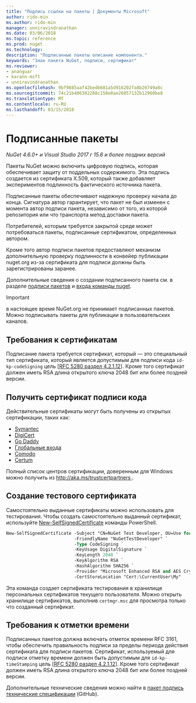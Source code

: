 ```yaml
---
title: "Подпись ссылки на пакеты | Документы Microsoft"
author: rido-min
ms.author: rido-min
manager: unniravindranathan
ms.date: 03/06/2018
ms.topic: reference
ms.prod: nuget
ms.technology: 
description: "Подписанные пакеты описание компонента."
keywords: "Знак пакета NuGet, подписи, сертификат"
ms.reviewer:
- ananguar
- karann-msft
- unniravindranathan
ms.openlocfilehash: 9bf9885aaf42bedb681a5d916202fa8b26749a0c
ms.sourcegitcommit: 74c21b406302288c158e8ae26057132b12960be8
ms.translationtype: MT
ms.contentlocale: ru-RU
ms.lasthandoff: 03/15/2018
---
```

# <a name="signed-packages"></a>Подписанные пакеты

*NuGet 4.6.0+ и Visual Studio 2017 г 15.6 и более поздних версий*

Пакеты NuGet можно включить цифровую подпись, которая обеспечивает защиту от поддельных содержимого. Эта подпись создается из сертификата X.509, который также добавляет экспериментов подлинность фактического источника пакета.

Подписанные пакеты обеспечивают надежную проверку начала до конца. Сигнатура автор гарантирует, что пакет не был изменен с момента автор подписи пакета, независимо от того, из которой репозитория или что транспорта метод доставки пакета.

Потребителей, которым требуется закрытой среде может потребоваться пакеты, подписанные сертификатом, определенных автором.

Кроме того автор подписи пакетов предоставляют механизм дополнительную проверку подлинности в конвейер публикации nuget.org из-за сертификата для подписи должны быть зарегистрированы заранее.

Дополнительные сведения о создании подписанного пакета см. в разделе [подписи пакетов](../create-packages/Sign-a-package.md) и [входа команды nuget](../tools/cli-ref-sign.md).

> [!Important]
> в настоящее время NuGet.org не принимает подписанных пакетов. Можно подписывать пакеты для публикации в пользовательских каналов.

## <a name="certificate-requirements"></a>Требования к сертификатам

Подписание пакета требуется сертификат, который — это специальный тип сертификата, который является допустимым для подписи кода `id-kp-codeSigning` цель [[RFC 5280 раздел 4.2.1.12](https://tools.ietf.org/html/rfc5280#section-4.2.1.12)]. Кроме того сертификат должен иметь RSA длина открытого ключа 2048 бит или более поздней версии.

## <a name="get-a-code-signing-certificate"></a>Получить сертификат подписи кода

Действительные сертификаты могут быть получены из открытых сертификации, таких как:

- [Symantec](https://trustcenter.websecurity.symantec.com/process/trust/productOptions?productType=SoftwareValidationClass3)
- [DigiCert](https://www.digicert.com/code-signing/)
- [Go Daddy](https://www.godaddy.com/web-security/code-signing-certificate)
- [Глобальные входа](https://www.globalsign.com/en/code-signing-certificate/)
- [Comodo](https://www.comodo.com/e-commerce/code-signing/code-signing-certificate.php)
- [Certum](https://www.certum.eu/certum/cert,offer_en_open_source_cs.xml) 

Полный список центров сертификации, доверенным для Windows можно получить из [ http://aka.ms/trustcertpartners ](http://aka.ms/trustcertpartners).

## <a name="create-a-test-certificate"></a>Создание тестового сертификата

Самостоятельно выданные сертификаты можно использовать для тестирования. Чтобы создать самостоятельно выданный сертификат, используйте [New-SelfSignedCertificate](https://docs.microsoft.com/en-us/powershell/module/pkiclient/new-selfsignedcertificate) команды PowerShell.

```ps
New-SelfSignedCertificate -Subject "CN=NuGet Test Developer, OU=Use for testing purposes ONLY" `
                          -FriendlyName "NuGetTestDeveloper" `
                          -Type CodeSigning `
                          -KeyUsage DigitalSignature `
                          -KeyLength 2048 `
                          -KeyAlgorithm RSA `
                          -HashAlgorithm SHA256 `
                          -Provider "Microsoft Enhanced RSA and AES Cryptographic Provider" `
                          -CertStoreLocation "Cert:\CurrentUser\My" 
```

Эта команда создает сертификата тестирования в хранилище персональных сертификатов текущего пользователя. Можно открыть хранилище сертификатов, выполнив `certmgr.msc` для просмотра только что созданный сертификат.

## <a name="timestamp-requirements"></a>Требования к отметки времени

Подписанных пакетов должна включать отметок времени RFC 3161, чтобы обеспечить правильность подписи за пределы периода действия сертификата для подписи пакетов. Сертификат, используемый для подписи отметку времени должен быть допустимым для `id-kp-timeStamping` цель [[RFC 5280 раздел 4.2.1.12](https://tools.ietf.org/html/rfc5280#section-4.2.1.12)]. Кроме того сертификат должен иметь RSA длина открытого ключа 2048 бит или более поздней версии.

Дополнительные технические сведения можно найти в [пакет подпись технические спецификации](https://github.com/NuGet/Home/wiki/Package-Signatures-Technical-Details) (GitHub).
